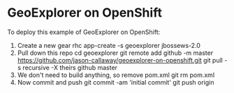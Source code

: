 GeoExplorer on OpenShift
========================

To deploy this example of GeoExplorer on OpenShift:

1.  Create a new gear
    rhc app-create -s geoexplorer jbossews-2.0
2.  Pull down this repo
    cd geoexplorer
    git remote add github -m master https://github.com/jason-callaway/geoexplorer-on-openshift.git
    git pull -s recursive -X theirs github master
3.  We don't need to build anything, so remove pom.xml
    git rm pom.xml
4.  Now commit and push
    git commit -am 'initial commit'
    git push origin
